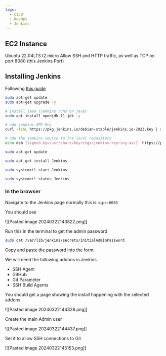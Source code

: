 ```yaml
---
tags:
  - CICD
  - DevOps
  - Jenkins
---
```

## EC2 Instance

Ubuntu 22.04LTS
t2.micro
Allow SSH and HTTP traffic, as well as TCP on port 8080 (this Jenkins Port)

## Installing Jenkins

Following [this guide](https://www.cherryservers.com/blog/how-to-install-jenkins-on-ubuntu-22-04)

```bash
sudo apt-get update
sudo apt-get upgrade -y

# install java (jenkins runs on java)
sudo apt install openjdk-11-jdk -y

# add jenkins GPG Key
curl -fsSL https://pkg.jenkins.io/debian-stable/jenkins.io-2023.key | sudo tee /usr/share/keyrings/jenkins-keyring.asc > /dev/null

# add the jenkins source to the local repository
echo deb [signed-by=/usr/share/keyrings/jenkins-keyring.asc]  https://pkg.jenkins.io/debian-stable binary/ | sudo tee /etc/apt/sources.list.d/jenkins.list > /dev/null

sudo apt-get update

sudo apt-get install Jenkins

sudo systemctl start Jenkins
```

```bash
sudo systemctl status Jenkins
```

### In the browser

Navigate to the Jenkins page normally this is ``<ip>:8080``

You should see

![[Pasted image 20240322143822.png]]

Run this in the terminal to get the admin password

```bash
sudo cat /var/lib/jenkins/secrets/initialAdminPassword
```

Copy and paste the password into the form.

We will need the following addons in Jenkins

- SSH Agent
- GitHub
- Git Parameter
- SSH Build Agents

You should get a page showing the install happening with the selected addons

![[Pasted image 20240322144328.png]]

Create the main Admin user

![[Pasted image 20240322144437.png]]

Set it to allow SSH connections to Git

![[Pasted image 20240322145153.png]]

